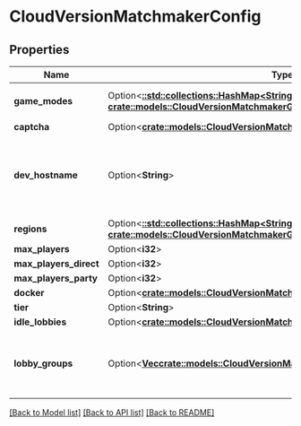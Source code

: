 # CloudVersionMatchmakerConfig

## Properties

Name | Type | Description | Notes
------------ | ------------- | ------------- | -------------
**game_modes** | Option<[**::std::collections::HashMap<String, crate::models::CloudVersionMatchmakerGameMode>**](CloudVersionMatchmakerGameMode.md)> | A list of game modes. | [optional]
**captcha** | Option<[**crate::models::CloudVersionMatchmakerCaptcha**](CloudVersionMatchmakerCaptcha.md)> |  | [optional]
**dev_hostname** | Option<**String**> | _Configures Rivet CLI behavior. Has no effect on server behavior._ | [optional]
**regions** | Option<[**::std::collections::HashMap<String, crate::models::CloudVersionMatchmakerGameModeRegion>**](CloudVersionMatchmakerGameModeRegion.md)> |  | [optional]
**max_players** | Option<**i32**> |  | [optional]
**max_players_direct** | Option<**i32**> |  | [optional]
**max_players_party** | Option<**i32**> |  | [optional]
**docker** | Option<[**crate::models::CloudVersionMatchmakerGameModeRuntimeDocker**](CloudVersionMatchmakerGameModeRuntimeDocker.md)> |  | [optional]
**tier** | Option<**String**> |  | [optional]
**idle_lobbies** | Option<[**crate::models::CloudVersionMatchmakerGameModeIdleLobbiesConfig**](CloudVersionMatchmakerGameModeIdleLobbiesConfig.md)> |  | [optional]
**lobby_groups** | Option<[**Vec<crate::models::CloudVersionMatchmakerLobbyGroup>**](CloudVersionMatchmakerLobbyGroup.md)> | **Deprecated: use `game_modes` instead** A list of game modes. | [optional]

[[Back to Model list]](../README.md#documentation-for-models) [[Back to API list]](../README.md#documentation-for-api-endpoints) [[Back to README]](../README.md)


